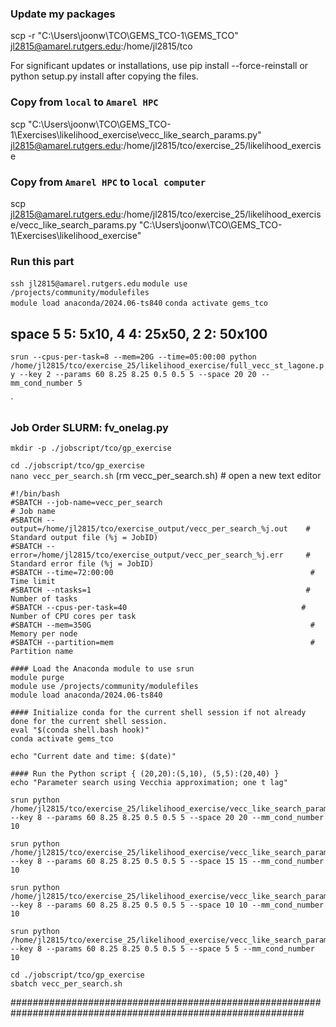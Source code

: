### Update my packages
scp -r "C:\Users\joonw\TCO\GEMS_TCO-1\GEMS_TCO" jl2815@amarel.rutgers.edu:/home/jl2815/tco

For significant updates or installations, use pip install --force-reinstall or python setup.py install after copying the files.

### Copy from ```local``` to ```Amarel HPC```
scp "C:\Users\joonw\TCO\GEMS_TCO-1\Exercises\likelihood_exercise\vecc_like_search_params.py" jl2815@amarel.rutgers.edu:/home/jl2815/tco/exercise_25/likelihood_exercise

### Copy from ```Amarel HPC``` to ```local computer```
scp jl2815@amarel.rutgers.edu:/home/jl2815/tco/exercise_25/likelihood_exercise/vecc_like_search_params.py "C:\Users\joonw\TCO\GEMS_TCO-1\Exercises\likelihood_exercise\"


### Run this part
```ssh jl2815@amarel.rutgers.edu```
```module use /projects/community/modulefiles```           
```module load anaconda/2024.06-ts840``` 
```conda activate gems_tco```

## space 5 5: 5x10, 4 4: 25x50, 2 2: 50x100

```srun --cpus-per-task=8 --mem=20G --time=05:00:00 python /home/jl2815/tco/exercise_25/likelihood_exercise/full_vecc_st_lagone.py --key 2 --params 60 8.25 8.25 0.5 0.5 5 --space 20 20 --mm_cond_number 5```

`

### Job Order SLURM: fv_onelag.py    
```mkdir -p ./jobscript/tco/gp_exercise```      

```cd ./jobscript/tco/gp_exercise```                          
```nano vecc_per_search.sh```         (rm vecc_per_search.sh)        # open a new text editor                         

```
#!/bin/bash
#SBATCH --job-name=vecc_per_search                                      # Job name
#SBATCH --output=/home/jl2815/tco/exercise_output/vecc_per_search_%j.out    # Standard output file (%j = JobID)
#SBATCH --error=/home/jl2815/tco/exercise_output/vecc_per_search_%j.err     # Standard error file (%j = JobID)
#SBATCH --time=72:00:00                                            # Time limit
#SBATCH --ntasks=1                                                # Number of tasks
#SBATCH --cpus-per-task=40                                       # Number of CPU cores per task
#SBATCH --mem=350G                                                 # Memory per node
#SBATCH --partition=mem                                            # Partition name

#### Load the Anaconda module to use srun 
module purge                                              
module use /projects/community/modulefiles                 
module load anaconda/2024.06-ts840 

#### Initialize conda for the current shell session if not already done for the current shell session.
eval "$(conda shell.bash hook)"
conda activate gems_tco

echo "Current date and time: $(date)"

#### Run the Python script { (20,20):(5,10), (5,5):(20,40) }
echo "Parameter search using Vecchia approximation; one t lag"

srun python /home/jl2815/tco/exercise_25/likelihood_exercise/vecc_like_search_params.py --key 8 --params 60 8.25 8.25 0.5 0.5 5 --space 20 20 --mm_cond_number 10

srun python /home/jl2815/tco/exercise_25/likelihood_exercise/vecc_like_search_params.py --key 8 --params 60 8.25 8.25 0.5 0.5 5 --space 15 15 --mm_cond_number 10

srun python /home/jl2815/tco/exercise_25/likelihood_exercise/vecc_like_search_params.py --key 8 --params 60 8.25 8.25 0.5 0.5 5 --space 10 10 --mm_cond_number 10

srun python /home/jl2815/tco/exercise_25/likelihood_exercise/vecc_like_search_params.py --key 8 --params 60 8.25 8.25 0.5 0.5 5 --space 5 5 --mm_cond_number 10

```

```cd ./jobscript/tco/gp_exercise```                          
```sbatch vecc_per_search.sh```           

############################################################################################################# 
